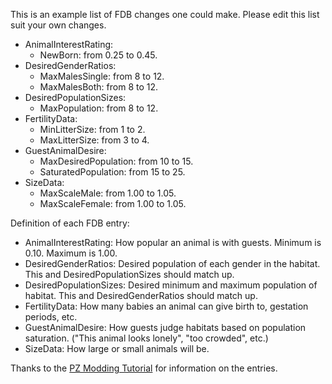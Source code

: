 This is an example list of FDB changes one could make. Please edit this list suit your own changes.

- AnimalInterestRating:
  - NewBorn: from 0.25 to 0.45.
- DesiredGenderRatios:
  - MaxMalesSingle: from 8 to 12.
  - MaxMalesBoth: from 8 to 12.
- DesiredPopulationSizes:
  - MaxPopulation: from 8 to 12.
- FertilityData:
  - MinLitterSize: from 1 to 2.
  - MaxLitterSize: from 3 to 4.
- GuestAnimalDesire:
  - MaxDesiredPopulation: from 10 to 15.
  - SaturatedPopulation: from 15 to 25.
- SizeData:
  - MaxScaleMale: from 1.00 to 1.05.
  - MaxScaleFemale: from 1.00 to 1.05.

Definition of each FDB entry:
- AnimalInterestRating: How popular an animal is with guests. Minimum is 0.10. Maximum is 1.00.
- DesiredGenderRatios: Desired population of each gender in the habitat. This and DesiredPopulationSizes should match up.
- DesiredPopulationSizes: Desired minimum and maximum population of habitat. This and DesiredGenderRatios should match up.
- FertilityData: How many babies an animal can give birth to, gestation periods, etc.
- GuestAnimalDesire: How guests judge habitats based on population saturation. ("This animal looks lonely", "too crowded", etc.)
- SizeData: How large or small animals will be.

Thanks to the [PZ Modding Tutorial](https://docs.google.com/document/d/1Uzizbe_qvIxh0sbiDX9beHhTJp5Ad5XhnqaLacILqj0/edit#) for information on the entries.